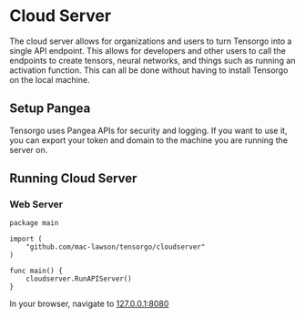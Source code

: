 # Cloud Server
The cloud server allows for organizations and users to turn Tensorgo into a single API endpoint. This allows for developers and other users to call the endpoints to create tensors, neural networks, and things such as running an activation function. This can all be done without having to install Tensorgo on the local machine. 

## Setup Pangea
Tensorgo uses Pangea APIs for security and logging. If you want to use it, you can export your token and domain to the machine you are running the server on. 

## Running Cloud Server
### Web Server
```golang
package main

import (
	"github.com/mac-lawson/tensorgo/cloudserver"
)

func main() {
	cloudserver.RunAPIServer()
}
```
In your browser, navigate to [127.0.0.1:8080](localhost:8080)